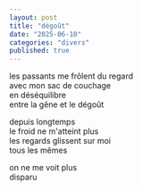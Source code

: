 ```yaml
---
layout: post
title: "dégoût"
date: "2025-06-10"
categories: "divers"
published: true
---
```


les passants me frôlent du regard  
avec mon sac de couchage  
en déséquilibre  
entre la gêne et le dégoût  

depuis longtemps  
le froid ne m'atteint plus  
les regards glissent sur moi  
tous les mêmes  

on ne me voit plus  
disparu  
